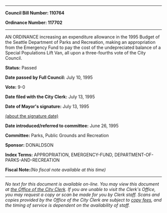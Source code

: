 

********

**Council Bill Number: 110764**
   
**Ordinance Number: 117702**
********

 AN ORDINANCE increasing an expenditure allowance in the 1995 Budget of the Seattle Department of Parks and Recreation, making an appropriation from the Emergency Fund to pay the cost of the undepreciated balance of a Special Populations Lift Van, all upon a three-fourths vote of the City Council.

**Status:** Passed
   
**Date passed by Full Council:** July 10, 1995
   
**Vote:** 9-0
   
**Date filed with the City Clerk:** July 13, 1995
   
**Date of Mayor's signature:** July 13, 1995
   
[(about the signature date)](/~public/approvaldate.htm)
   
   
   
**Date introduced/referred to committee:** June 26, 1995
   
**Committee:** Parks, Public Grounds and Recreation
   
**Sponsor:** DONALDSON
   
   
**Index Terms:** APPROPRIATION, EMERGENCY-FUND, DEPARTMENT-OF-PARKS-AND-RECREATION

**Fiscal Note:**_(No fiscal note available at this time)_
********

_No text for this document is available on-line. You may view this document at [the Office of the City Clerk](http://www.seattle.gov/leg/clerk/contactUs.htm). If you are unable to visit the Clerk's Office, you may request a copy or scan be made for you by Clerk staff. Scans and copies provided by the Office of the City Clerk are subject to [copy fees](http://clerk.seattle.gov/~public/clerkfees.htm), and the timing of service is dependent on the availability of staff._

